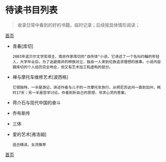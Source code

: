 # 待读书目列表
> 收录日常中看到的好的书籍，临时记录；后续按具体情形阅读；

[首页][1]

- 青春[库切]

	`2003年诺贝尔文学奖得主、南非作家库切的"自传体"小说，它讲述了一个名叫约翰的年轻人，大学毕业后，为了逃避南非的种族对立，独自一人来到伦敦追求理想的故事。小说内容跟库切的个人经历完全吻合，但又有艺术加工和虚构的部分。
	`
- 禅与摩托车维修艺术[波西格]

	`它很独特，一半是游记，讲述作者与儿子的一次摩托车旅行，从明尼苏达州一直到加州，耗时17天；另一半是哲学讨论，作者剖析自己的思想，寻求心灵的答案。`

- 蒋介石与现代中国的奋斗
- 乔布斯传
- 三体
- 爱的艺术[弗洛姆]

	`适合精读，女流推荐`

[首页][2]

[1]:	README.md
[2]:	README.md